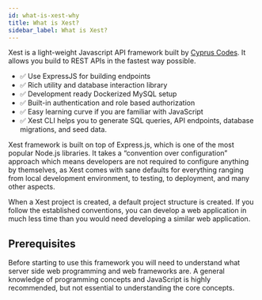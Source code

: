 ```yaml
---
id: what-is-xest-why
title: What is Xest?
sidebar_label: What is Xest?
---
```


Xest is a light-weight Javascript API framework built by [Cyprus Codes](https://cypruscodes.com/). It allows you build to REST APIs in the fastest way possible.

- :white_check_mark: Use ExpressJS for building endpoints
- :white_check_mark: Rich utility and database interaction library
- :white_check_mark: Development ready Dockerized MySQL setup
- :white_check_mark: Built-in authentication and role based authorization
- :white_check_mark: Easy learning curve if you are familiar with JavaScript
- :white_check_mark: Xest CLI helps you to generate SQL queries, API endpoints, database migrations, and seed data.

Xest framework is built on top of Express.js, which is one of the most popular Node.js libraries. It takes a “convention over configuration” approach which means developers are not required to configure anything by themselves, as Xest comes with sane defaults for everything ranging from local development environment, to testing, to deployment, and many other aspects.

When a Xest project is created, a default project structure is created. If you follow the established conventions, you can develop a web application in much less time than you would need developing a similar web application.
## Prerequisites

Before starting to use this framework you will need to understand what server side web programming and web frameworks are. A general knowledge of programming concepts and JavaScript is highly recommended, but not essential to understanding the core concepts.
